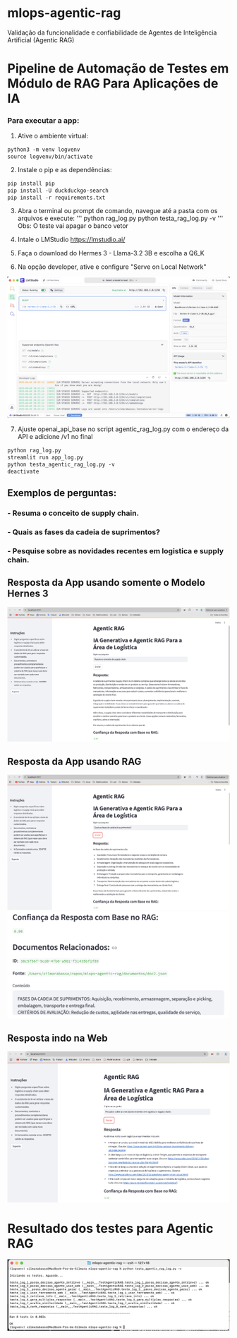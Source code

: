 # mlops-agentic-rag
Validação  da funcionalidade e confiabilidade de Agentes de Inteligência Artificial (Agentic RAG)


# Pipeline de Automação de Testes em Módulo de RAG Para Aplicações de IA

### Para executar a app:

1) Ative o ambiente virtual:
````
python3 -m venv logvenv
source logvenv/bin/activate
````

2) Instale o pip e as dependências:
````
pip install pip
pip install -U duckduckgo-search
pip install -r requirements.txt 
````

3) Abra o terminal ou prompt de comando, navegue até a pasta com os arquivos e execute: 
'''
python rag_log.py 
python testa_rag_log.py -v
'''
Obs: O teste vai apagar o banco vetor

4) Intale o LMStudio
https://lmstudio.ai/

5) Faça o download do Hermes 3 - Llama-3.2 3B e escolha a Q6_K

6) Na opção developer, ative e configure "Serve on Local Network"

![LMStudio](/images/LMStudio.png)

7) Ajuste openai_api_base no script agentic_rag_log.py com o endereço da API e adicione /v1 no final


```
python rag_log.py 
streamlit run app_log.py
python testa_agentic_rag_log.py -v
deactivate
```

## Exemplos de perguntas:

### - Resuma o conceito de supply chain.
### - Quais as fases da cadeia de suprimentos?
### - Pesquise sobre as novidades recentes em logistica e supply chain.




## Resposta da App usando somente o Modelo Hernes 3
![Modelo](/images/somenteModelo.png)

## Resposta da App usando RAG
![RAG1](/images/RAG.png)
![RAG2](/images/documento%20RAG.png)

## Resposta indo na Web
![Wab](/images/internet.png)

# Resultado dos testes para Agentic RAG
![Testes](/images/Testes%20RAG.png)
